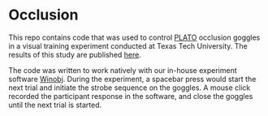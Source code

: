 # Occlusion
This repo contains code that was used to control <a href="http://www.translucent.ca/products/plato-visual-occlusion-spectacles/">PLATO</a> occlusion goggles in a visual training experiment conducted at Texas Tech University.
The results of this study are published <a href="http://journals.sagepub.com/doi/abs/10.1177/1541931213601859">here</a>.

The code was written to work natively with our in-house experiment software [Winobj](https://github.com/Rice-Perception-and-Action-Lab/Winobj). During the experiment, a spacebar press would start the next trial and initiate the strobe sequence on the goggles. A mouse click recorded the participant response in the software, and close the goggles until the next trial is started.
